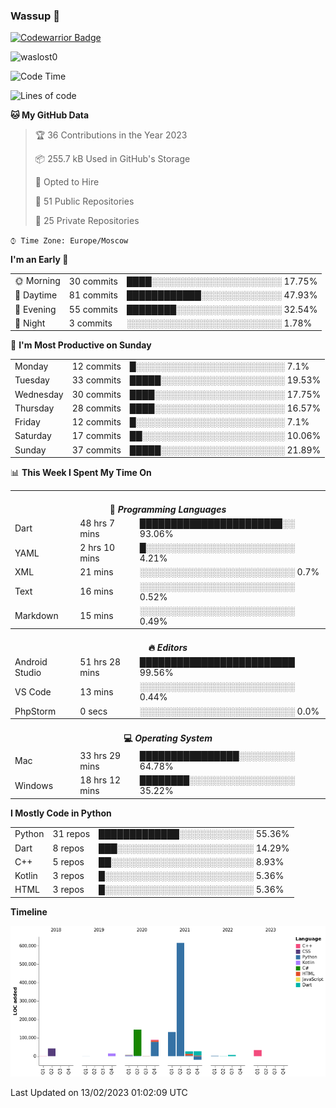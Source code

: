 ### Wassup 👋

[![Codewarrior Badge](https://www.codewars.com/users/waslost/badges/small)](https://www.codewars.com/users/waslost)

<p align="left"> <img src="https://komarev.com/ghpvc/?username=waslost0" alt="waslost0" /></p>

<!--START_SECTION:waka-->
![Code Time](http://img.shields.io/badge/Code%20Time-2%2C152%20hrs%2044%20mins-blue)

![Lines of code](https://img.shields.io/badge/From%20Hello%20World%20I%27ve%20Written-1%20Million%20lines%20of%20code-blue)

**🐱 My GitHub Data** 

> 🏆 36 Contributions in the Year 2023
 > 
> 📦 255.7 kB Used in GitHub's Storage 
 > 
> 💼 Opted to Hire
 > 
> 📜 51 Public Repositories 
 > 
> 🔑 25 Private Repositories  
 > 
`⌚︎ Time Zone: Europe/Moscow`

**I'm an Early 🐤** 

<table>
 <tr><td>🌞 Morning</td><td>30 commits</td><td>████░░░░░░░░░░░░░░░░░░░░░ 17.75%</td></tr> 
 <tr><td>🌆 Daytime</td><td>81 commits</td><td>████████████░░░░░░░░░░░░░ 47.93%</td></tr> 
 <tr><td>🌃 Evening</td><td>55 commits</td><td>████████░░░░░░░░░░░░░░░░░ 32.54%</td></tr> 
 <tr><td>🌙 Night</td><td>3 commits</td><td>░░░░░░░░░░░░░░░░░░░░░░░░░ 1.78%</td></tr>
</table>

📅 **I'm Most Productive on Sunday** 

<table>
 <tr><td>Monday</td><td>12 commits</td><td>█░░░░░░░░░░░░░░░░░░░░░░░░ 7.1%</td></tr> 
 <tr><td>Tuesday</td><td>33 commits</td><td>█████░░░░░░░░░░░░░░░░░░░░ 19.53%</td></tr> 
 <tr><td>Wednesday</td><td>30 commits</td><td>████░░░░░░░░░░░░░░░░░░░░░ 17.75%</td></tr> 
 <tr><td>Thursday</td><td>28 commits</td><td>████░░░░░░░░░░░░░░░░░░░░░ 16.57%</td></tr> 
 <tr><td>Friday</td><td>12 commits</td><td>█░░░░░░░░░░░░░░░░░░░░░░░░ 7.1%</td></tr> 
 <tr><td>Saturday</td><td>17 commits</td><td>██░░░░░░░░░░░░░░░░░░░░░░░ 10.06%</td></tr> 
 <tr><td>Sunday</td><td>37 commits</td><td>█████░░░░░░░░░░░░░░░░░░░░ 21.89%</td></tr>
</table>

📊 **This Week I Spent My Time On** 

<table>
<tr><th colspan="3"><br>💬 <i>Programming Languages</i></th></tr> 
 <tr><td>Dart</td><td>48 hrs 7 mins</td><td>███████████████████████░░ 93.06%</td></tr> 
 <tr><td>YAML</td><td>2 hrs 10 mins</td><td>█░░░░░░░░░░░░░░░░░░░░░░░░ 4.21%</td></tr> 
 <tr><td>XML</td><td>21 mins</td><td>░░░░░░░░░░░░░░░░░░░░░░░░░ 0.7%</td></tr> 
 <tr><td>Text</td><td>16 mins</td><td>░░░░░░░░░░░░░░░░░░░░░░░░░ 0.52%</td></tr> 
 <tr><td>Markdown</td><td>15 mins</td><td>░░░░░░░░░░░░░░░░░░░░░░░░░ 0.49%</td></tr>

<tr><th colspan="3"><br>🔥 <i>Editors</i></th></tr> 
 <tr><td>Android Studio</td><td>51 hrs 28 mins</td><td>█████████████████████████ 99.56%</td></tr> 
 <tr><td>VS Code</td><td>13 mins</td><td>░░░░░░░░░░░░░░░░░░░░░░░░░ 0.44%</td></tr> 
 <tr><td>PhpStorm</td><td>0 secs</td><td>░░░░░░░░░░░░░░░░░░░░░░░░░ 0.0%</td></tr>

<tr><th colspan="3"><br>💻 <i>Operating System</i></th></tr> 
 <tr><td>Mac</td><td>33 hrs 29 mins</td><td>████████████████░░░░░░░░░ 64.78%</td></tr> 
 <tr><td>Windows</td><td>18 hrs 12 mins</td><td>████████░░░░░░░░░░░░░░░░░ 35.22%</td></tr>
</table>

**I Mostly Code in Python** 

<table>
 <tr><td>Python</td><td>31 repos</td><td>█████████████░░░░░░░░░░░░ 55.36%</td></tr> 
 <tr><td>Dart</td><td>8 repos</td><td>███░░░░░░░░░░░░░░░░░░░░░░ 14.29%</td></tr> 
 <tr><td>C++</td><td>5 repos</td><td>██░░░░░░░░░░░░░░░░░░░░░░░ 8.93%</td></tr> 
 <tr><td>Kotlin</td><td>3 repos</td><td>█░░░░░░░░░░░░░░░░░░░░░░░░ 5.36%</td></tr> 
 <tr><td>HTML</td><td>3 repos</td><td>█░░░░░░░░░░░░░░░░░░░░░░░░ 5.36%</td></tr>
</table>


**Timeline**

![Chart not found](https://raw.githubusercontent.com/waslost0/waslost0/master/charts/bar_graph.png) 


 Last Updated on 13/02/2023 01:02:09 UTC
<!--END_SECTION:waka-->

